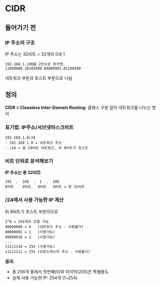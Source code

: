 # CIDR

## 들어가기 전

### IP 주소의 구조

IP 주소는 32비트 = 32개의 0과 1

```
192.168.1.100을 2진수로 바꾸면,
11000000.10101000.00000001.01100100
```

네트워크 부분과 호스트 부분으로 나뉨

## 정의

**CIDR = Classless Inter-Domain Routing:** 클래스 구분 없이 네트워크를 나누는 방식

### 표기법: IP주소/서브넷마스크비트

```
192.168.1.0/24
- 192.168.1.0 = 네트워크 주소
- /24 = 앞 24비트 네트워크, 뒤 8비트가 호스트
```

### 비트 단위로 분석해보기

**IP 주소는 총 32비트**

```
192  .  168  .  1  .  100
8비트    8비트   8비트   8비트 = 총 32비트
```

### /24에서 사용 가능한 IP 계산

뒤 8비트가 호스트 부분이므로

```
2^8 = 256개의 조합 가능
00000000 = 0   (네트워크 주소 - 사용불가)
00000001 = 1   (사용가능)
00000010 = 2   (사용가능)
...
11111110 = 254 (사용가능)
11111111 = 255 (브로드캐스트 주소 - 사용불가)
```

**결과:**

- 총 256개 중에서 첫번째(0)와 마지막(255)은 특별용도
- 실제 사용 가능한 IP: 254개 (1~254)
